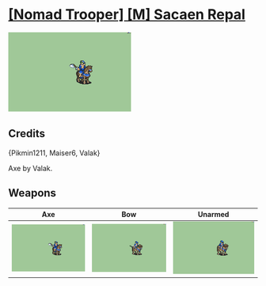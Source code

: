 # [\[Nomad Trooper\] \[M\] Sacaen Repal](./)

<img src="./3.%20Axe/Axe_000.png" alt="[Nomad Trooper] [M] Sacaen Repal standing" />

## Credits

{Pikmin1211, Maiser6, Valak}

Axe by Valak.

## Weapons


|Axe |Bow |Unarmed |
|  :---: | :---: | :---: |
| <img alt="Axe animation" src="./3.%20Axe/Axe.gif" /> | <img alt="Bow animation" src="./5.%20Bow/Bow.gif" /> | <img alt="Unarmed animation" src="./8.%20Unarmed/Unarmed.gif" /> |
